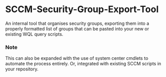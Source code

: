 # SCCM-Security-Group-Export-Tool
An internal tool that organises security groups, exporting them into a properly formatted list of groups that can be pasted into your new or existing WQL query scripts.

### Note
This can also be expanded with the use of system center cmdlets to automate the process entirely. Or, integrated with existing SCCM scripts in your repository. 
